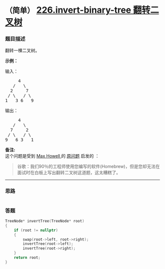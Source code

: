# `（简单）` [226.invert-binary-tree 翻转二叉树](https://leetcode-cn.com/problems/invert-binary-tree/)

### 题目描述
<p>翻转一棵二叉树。</p>

<p><strong>示例：</strong></p>

<p>输入：</p>

<pre>     4
   /   \
  2     7
 / \   / \
1   3 6   9</pre>

<p>输出：</p>

<pre>     4
   /   \
  7     2
 / \   / \
9   6 3   1</pre>

<p><strong>备注:</strong><br>
这个问题是受到 <a href="https://twitter.com/mxcl">Max Howell </a>的 <a href="https://twitter.com/mxcl/status/608682016205344768">原问题</a> 启发的 ：</p>

<blockquote>谷歌：我们90％的工程师使用您编写的软件(Homebrew)，但是您却无法在面试时在白板上写出翻转二叉树这道题，这太糟糕了。</blockquote>


---
### 思路
```
```



### 答题
``` C++
TreeNode* invertTree(TreeNode* root)
{
	if (root != nullptr)
	{
		swap(root->left, root->right);
		invertTree(root->left);
		invertTree(root->right);
	}
	return root;
}
```




